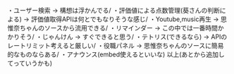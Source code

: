 ・ユーザー検索 → 構想は浮かんでる/
・評価値による点数管理(葵さんの判断による) → 評価値取得APIは何とでもなりそうな感じ/
・Youtube,music再生 → 思惟奈ちゃんのソースから流用できる/
・リマインダー → この中では一番時間かかりそう/
・じゃんけん → すぐできると思う/
・テトリス(できるなら) → APIのレートリミット考えると厳しい/
・役職パネル → 思惟奈ちゃんのソースに簡易的なものならある/
・アナウンス(embed使えるといいな)
以上(あとから追加してっていうかも)
